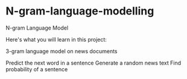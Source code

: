 # N-gram-language-modelling
N-gram Language Model

Here's what you will learn in this project:


3-gram language model on news documents
    

Predict the next word in a sentence
 Generate a random news text
    Find probability of a sentence

